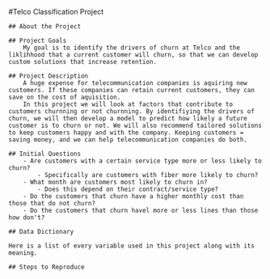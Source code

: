  #Telco Classification Project 

    ## About the Project 

    ## Project Goals
        My goal is to identify the drivers of churn at Telco and the liklihhood that a current customer will churn, so that we can develop custom solutions that increase retention. 
     
    ## Project Description
        A huge expense for telecommunication companies is aquiring new customers. If these companies can retain current customers, they can save on the cost of aquisition. 
        In this project we will look at factors that contribute to customers churnning or not churnning. By identifiying the drivers of churn, we will then develop a model to predict how likely a future customer is to churn or not. We will also recommend tailored solutions to keep customers happy and with the company. Keeping customers = saving money, and we can help telecommunication companies do both. 
    
    ## Initial Questions
        - Are customers with a certain service type more or less likely to churn? 
            - Specifically are customers with fiber more likely to churn? 
        - What month are customers most likely to churn in? 
            - Does this depend on their contract/service type? 
        - Do the customers that churn have a higher monthly cost than those that do not churn? 
        - Do the customers that churn havel more or less lines than those how don't? 

    ## Data Dictionary 

    Here is a list of every variable used in this project along with its meaning. 

    ## Steps to Reproduce 